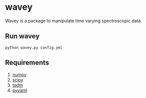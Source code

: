 # wavey
Wavey is a package to manipulate time varying spectroscopic data.

## Run wavey
`python wavey.py config.yml`

## Requirements
1. [numpy](https://numpy.org/)
2. [scipy](https://scipy.org/)
3. [tqdm](https://github.com/tqdm/tqdm)
4. [pyyaml](https://pyyaml.org/)
